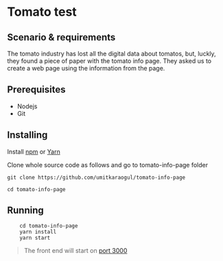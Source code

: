 # Tomato test

## Scenario & requirements

The tomato industry has lost all the digital data about tomatos, but, luckly, they found a piece of paper with the tomato info page. They asked us to create a web page using the information from the page.

## Prerequisites

- Nodejs
- Git

## Installing

Install [npm](https://nodejs.org/en/download/) or [Yarn](https://yarnpkg.com)

Clone whole source code as follows and go to tomato-info-page folder

```
git clone https://github.com/umitkaraogul/tomato-info-page
```

```
cd tomato-info-page
```

## Running

```
    cd tomato-info-page
    yarn install
    yarn start
```

> The front end will start on [port 3000](http://localhost:3000)
